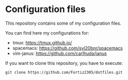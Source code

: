# Configuration files

This repository contains some of my configuration files. 

You can find here my configurations for:

- tmux: https://tmux.github.io/
- spacemacs: https://github.com/syl20bnr/spacemacs
- vim-janus: https://github.com/carlhuda/janus

If you want to clone this repository, you have to execute:

`git clone https://github.com/Fortiz2305/dotfiles.git`
